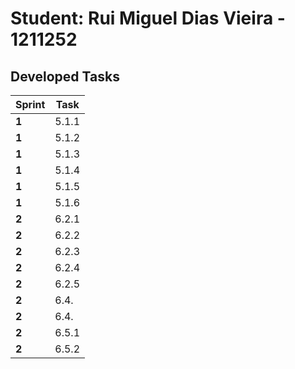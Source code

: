 # Student: Rui Miguel Dias Vieira - 1211252

## Developed Tasks

| Sprint | Task     |
|--------|----------|
| **1**  |  5.1.1   |
| **1**  |  5.1.2   |
| **1**  |  5.1.3   |
| **1**  |  5.1.4   |
| **1**  |  5.1.5   |
| **1**  |  5.1.6   |
| **2**  |  6.2.1   |
| **2**  |  6.2.2   |
| **2**  |  6.2.3   |
| **2**  |  6.2.4   |
| **2**  |  6.2.5   |
| **2**  |  6.4.   |
| **2**  |  6.4.   |
| **2**  |  6.5.1   |
| **2**  |  6.5.2   |